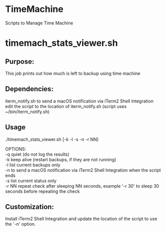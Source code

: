 # TimeMachine
Scripts to Manage Time Machine



# timemach_stats_viewer.sh


Purpose:
--------
This job prints out how much is left to backup using time machine

Dependencies:
-------------

iterm_notify.sh				to send a macOS notification via iTerm2 Shell Integration
		 						      edit the script to the location of iterm_notify.sh  (script uses ~/bin/iterm_notify.sh)

Usage
--------------
./timemach_stats_viewer.sh  [-k -l -s -n -r NN]

OPTIONS:
</br>      -q		  quiet (do not log the results)
</br>      -k		  keep alive (restart backups, if they are not running)
</br>      -l		  list current backups only
</br>      -n 		to send a macOS notification via iTerm2 Shell Integration when the script ends
</br>      -s 		list current status only
</br>      -r NN 	repeat check after sleeping NN seconds, example '-r 30' to sleep 30 seconds before repeating the check




Customization:
--------------
Install iTerm2 Shell Integration and update the location of the script to use the '-n' option.

